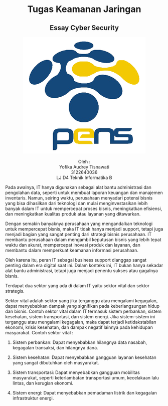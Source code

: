 <center><h1>Tugas Keamanan Jaringan</h1>

<h2>Essay Cyber Security</h2>

<img src="img/logo_pens.png">
<br>

Oleh : <br>
Yofika Audrey Tisnawati <br>
3122640036 <br>
LJ D4 Teknik Informatika B
</center>
Pada awalnya, IT hanya digunakan sebagai alat bantu administrasi dan pengolahan data, seperti untuk membuat laporan keuangan dan manajemen inventaris. Namun, seiring waktu, perusahaan menyadari potensi bisnis yang bisa dihasilkan dari teknologi dan mulai menginvestasikan lebih banyak dalam IT untuk mempercepat proses bisnis, meningkatkan efisiensi, dan meningkatkan kualitas produk atau layanan yang ditawarkan.

Dengan semakin banyaknya perusahaan yang mengandalkan teknologi untuk mempercepat bisnis, maka IT tidak hanya menjadi support, tetapi juga menjadi bagian yang sangat penting dari strategi bisnis perusahaan. IT membantu perusahaan dalam mengambil keputusan bisnis yang lebih tepat waktu dan akurat, mempercepat inovasi produk dan layanan, dan membantu dalam memperkuat keamanan informasi perusahaan.

Oleh karena itu, peran IT sebagai business support dianggap sangat penting dalam era digital saat ini. Dalam konteks ini, IT bukan hanya sekadar alat bantu administrasi, tetapi juga menjadi penentu sukses atau gagalnya bisnis.

Terdapat dua sektor yang ada di dalam IT yaitu sektor vital dan sektor strategis. 

Sektor vital adalah sektor yang jika terganggu atau mengalami kegagalan, dapat menyebabkan dampak yang signifikan pada keberlangsungan hidup dan bisnis. Contoh sektor vital dalam IT termasuk sistem perbankan, sistem kesehatan, sistem transportasi, dan sistem energi. Jika sistem-sistem ini terganggu atau mengalami kegagalan, maka dapat terjadi ketidakstabilan ekonomi, krisis kesehatan, dan dampak negatif lainnya pada kehidupan masyarakat. Contoh sektor vital :

1. Sistem perbankan: Dapat menyebabkan hilangnya data nasabah, kegagalan transaksi, dan hilangnya dana.

2. Sistem kesehatan: Dapat menyebabkan gangguan layanan kesehatan yang sangat dibutuhkan oleh masyarakat.

3. Sistem transportasi: Dapat menyebabkan gangguan mobilitas masyarakat, seperti keterlambatan transportasi umum, kecelakaan lalu lintas, dan kerugian ekonomi.

4. Sistem energi: Dapat menyebabkan pemadaman listrik dan kegagalan infrastruktur energi.

